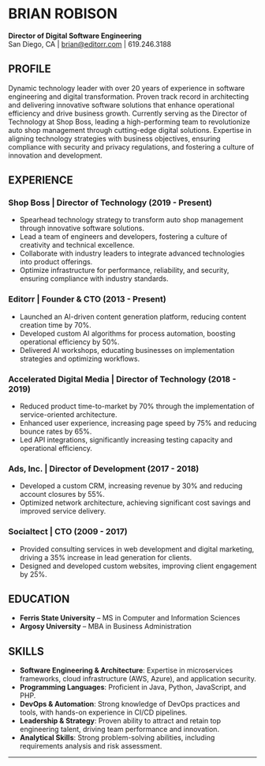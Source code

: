 # BRIAN ROBISON

**Director of Digital Software Engineering**  
San Diego, CA | brian@editorr.com | 619.246.3188

## PROFILE

Dynamic technology leader with over 20 years of experience in software engineering and digital transformation. Proven track record in architecting and delivering innovative software solutions that enhance operational efficiency and drive business growth. Currently serving as the Director of Technology at Shop Boss, leading a high-performing team to revolutionize auto shop management through cutting-edge digital solutions. Expertise in aligning technology strategies with business objectives, ensuring compliance with security and privacy regulations, and fostering a culture of innovation and development.

## EXPERIENCE

### Shop Boss | Director of Technology (2019 - Present)
- Spearhead technology strategy to transform auto shop management through innovative software solutions.
- Lead a team of engineers and developers, fostering a culture of creativity and technical excellence.
- Collaborate with industry leaders to integrate advanced technologies into product offerings.
- Optimize infrastructure for performance, reliability, and security, ensuring compliance with industry standards.

### Editorr | Founder & CTO (2013 - Present)
- Launched an AI-driven content generation platform, reducing content creation time by 70%.
- Developed custom AI algorithms for process automation, boosting operational efficiency by 50%.
- Delivered AI workshops, educating businesses on implementation strategies and optimizing workflows.

### Accelerated Digital Media | Director of Technology (2018 - 2019)
- Reduced product time-to-market by 70% through the implementation of service-oriented architecture.
- Enhanced user experience, increasing page speed by 75% and reducing bounce rates by 65%.
- Led API integrations, significantly increasing testing capacity and operational efficiency.

### Ads, Inc. | Director of Development (2017 - 2018)
- Developed a custom CRM, increasing revenue by 30% and reducing account closures by 55%.
- Optimized network architecture, achieving significant cost savings and improved service delivery.

### Socialtect | CTO (2009 - 2017)
- Provided consulting services in web development and digital marketing, driving a 35% increase in lead generation for clients.
- Designed and developed custom websites, improving client engagement by 25%.

## EDUCATION
- **Ferris State University** – MS in Computer and Information Sciences  
- **Argosy University** – MBA in Business Administration

## SKILLS
- **Software Engineering & Architecture**: Expertise in microservices frameworks, cloud infrastructure (AWS, Azure), and application security.
- **Programming Languages**: Proficient in Java, Python, JavaScript, and PHP.
- **DevOps & Automation**: Strong knowledge of DevOps practices and tools, with hands-on experience in CI/CD pipelines.
- **Leadership & Strategy**: Proven ability to attract and retain top engineering talent, driving team performance and innovation.
- **Analytical Skills**: Strong problem-solving abilities, including requirements analysis and risk assessment.

---